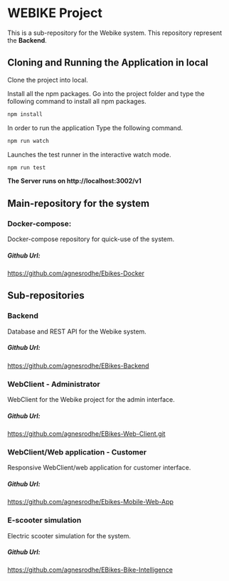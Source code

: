# WEBIKE Project
This is a sub-repository for the Webike system. This repository represent the **Backend**.
## Cloning and Running the Application in local
Clone the project into local.

Install all the npm packages. Go into the project folder and type the following command to install all npm packages.

```javascript
npm install
```
In order to run the application Type the following command.

```javascript
npm run watch
```
Launches the test runner in the interactive watch mode.
```javascript
npm run test
```
**The Server runs on http://localhost:3002/v1**
## Main-repository for the system
### Docker-compose:
Docker-compose repository for quick-use of the system. 
##### Github Url:
https://github.com/agnesrodhe/Ebikes-Docker
## Sub-repositories
### Backend
Database and REST API for the Webike system.
##### Github Url:
https://github.com/agnesrodhe/EBikes-Backend
### WebClient - Administrator
WebClient for the Webike project for the admin interface.
##### Github Url:
https://github.com/agnesrodhe/EBikes-Web-Client.git
### WebClient/Web application - Customer
Responsive WebClient/web application for customer interface.
##### Github Url:
https://github.com/agnesrodhe/Ebikes-Mobile-Web-App
### E-scooter simulation
Electric scooter simulation for the system.
##### Github Url:
https://github.com/agnesrodhe/EBikes-Bike-Intelligence
